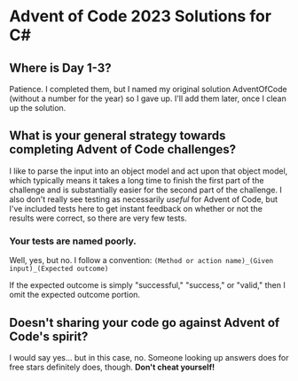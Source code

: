 # Advent of Code 2023 Solutions for C#

## Where is Day 1-3?
Patience. I completed them, but I named my original solution AdventOfCode (without a number for the year) so I gave up. I'll add them later, once I clean up the solution.

## What is your general strategy towards completing Advent of Code challenges?
I like to parse the input into an object model and act upon that object model, which typically means it takes a long time to finish the first part of the challenge and is substantially easier for the second part of the challenge. I also don't really see testing as necessarily _useful_ for Advent of Code, but I've included tests here to get instant feedback on whether or not the results were correct, so there are very few tests.

### Your tests are named poorly.
Well, yes, but no. I follow a convention:
`(Method or action name)_(Given input)_(Expected outcome)`

If the expected outcome is simply "successful," "success," or "valid," then  I omit the expected outcome portion.

## Doesn't sharing your code go against Advent of Code's spirit?
I would say yes... but in this case, no. Someone looking up answers does for free stars definitely does, though. **Don't cheat yourself!**